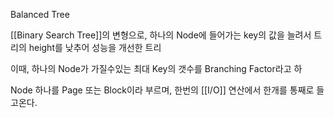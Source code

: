 
Balanced Tree

[[Binary Search Tree]]의 변형으로,  하나의 Node에 들어가는 key의 값을 늘려서 트리의 height를 낮추어 성능을 개선한 트리

이때, 하나의 Node가 가질수있는 최대 Key의 갯수를 Branching Factor라고 하

Node 하나를 Page 또는 Block이라 부르며, 한번의 [[I/O]]  연산에서
한개를 통째로 들고온다.



